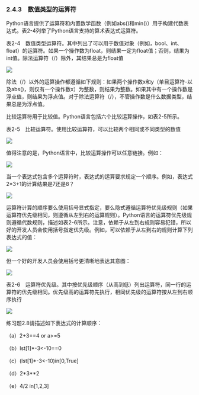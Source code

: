    

### 2.4.3　数值类型的运算符

Python语言提供了运算符和内置数学函数（例如abs()和min()）用于构建代数表达式。表2-4列举了Python语言支持的算术表达式运算符。

表2-4　数值类型运算符。其中列出了可以用于数值对象（例如，bool、int、float）的运算符。如果一个操作数为float，则结果一定为float值；否则，结果为int值。除法运算符（/）除外，其结果总是为float值

![](0-Assets/Epubook/程序员编程语言经典合集（计算机科学丛书5册套装），javapython编程语言含经典教材龙书《编译原理》%20(Bruce%20Eckel%20%20Alfred%20V.%20Aho%20%20Monica%20S.%20Lam%20etc.)%20(Z-Library)/images/image07976.jpeg)

除法（/）以外的运算操作都遵循如下规则：如果两个操作数x和y（单目运算符-以及abs()，则仅有一个操作数x）为整数，则结果为整数。如果其中有一个操作数是浮点值，则结果为浮点值。对于除法运算符（/），不管操作数是什么数据类型，结果总是为浮点值。

比较运算符用于比较值。Python语言包括六个比较运算操作，如表2-5所示。

表2-5　比较运算符。使用比较运算符，可以比较两个相同或不同类型的数值

![](0-Assets/Epubook/程序员编程语言经典合集（计算机科学丛书5册套装），javapython编程语言含经典教材龙书《编译原理》%20(Bruce%20Eckel%20%20Alfred%20V.%20Aho%20%20Monica%20S.%20Lam%20etc.)%20(Z-Library)/images/image07977.jpeg)

值得注意的是，Python语言中，比较运算操作可以任意链接。例如：

![](0-Assets/Epubook/程序员编程语言经典合集（计算机科学丛书5册套装），javapython编程语言含经典教材龙书《编译原理》%20(Bruce%20Eckel%20%20Alfred%20V.%20Aho%20%20Monica%20S.%20Lam%20etc.)%20(Z-Library)/images/image07978.jpeg)

当一个表达式包含多个运算符时，表达式的运算要求规定一个顺序。例如，表达式2*3+1的计算结果是7还是8？

![](0-Assets/Epubook/程序员编程语言经典合集（计算机科学丛书5册套装），javapython编程语言含经典教材龙书《编译原理》%20(Bruce%20Eckel%20%20Alfred%20V.%20Aho%20%20Monica%20S.%20Lam%20etc.)%20(Z-Library)/images/image07979.jpeg)

运算符计算的顺序要么使用括号显式指定，要么隐式遵循运算符优先级规则（如果运算符优先级相同，则遵循从左到右的运算规则）。Python语言的运算符优先级规则遵循代数规则，描述如表2-6所示。注意，依赖于从左到右规则容易犯错，所以好的开发人员会使用括号指定优先级。例如，可以依赖于从左到右的规则计算下列表达式的值：

![](0-Assets/Epubook/程序员编程语言经典合集（计算机科学丛书5册套装），javapython编程语言含经典教材龙书《编译原理》%20(Bruce%20Eckel%20%20Alfred%20V.%20Aho%20%20Monica%20S.%20Lam%20etc.)%20(Z-Library)/images/image07980.jpeg)

但一个好的开发人员会使用括号更清晰地表达其意图：

![](0-Assets/Epubook/程序员编程语言经典合集（计算机科学丛书5册套装），javapython编程语言含经典教材龙书《编译原理》%20(Bruce%20Eckel%20%20Alfred%20V.%20Aho%20%20Monica%20S.%20Lam%20etc.)%20(Z-Library)/images/image07981.jpeg)

表2-6　运算符优先级。其中按优先级顺序（从高到低）列出运算符，同一行的运算符的优先级相同。优先级高的运算符先执行，相同优先级的运算符按从左到右顺序执行

![](0-Assets/Epubook/程序员编程语言经典合集（计算机科学丛书5册套装），javapython编程语言含经典教材龙书《编译原理》%20(Bruce%20Eckel%20%20Alfred%20V.%20Aho%20%20Monica%20S.%20Lam%20etc.)%20(Z-Library)/images/image07982.jpeg)

练习题2.8请描述如下表达式的计算顺序：

（a）2+3==4 or a>=5

（b）lst[1]*-3<-10==0

（c）(lst[1]*-3<-10)in[0,True]

（d）2*3**2

（e）4/2 in[1,2,3]